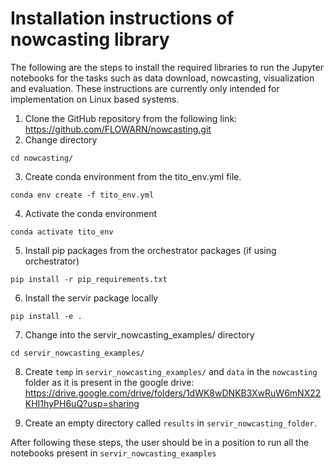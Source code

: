 # Installation instructions of nowcasting library


The following are the steps to install the required libraries to run the Jupyter notebooks for the tasks such as data download, nowcasting, visualization and evaluation. These instructions are currently only intended for implementation on Linux based systems.


1.	Clone the GitHub repository from the following link: https://github.com/FLOWARN/nowcasting.git 
2. Change directory

```
cd nowcasting/
```

3.	Create conda environment from the tito_env.yml file.
```
conda env create -f tito_env.yml   
```

4. Activate the conda environment
```
conda activate tito_env
```
5.	Install pip packages from the orchestrator packages (if using orchestrator)
```
pip install -r pip_requirements.txt
```

6.	Install the servir package locally
```
pip install -e .
```

7.	Change into the servir_nowcasting_examples/ directory
```
cd servir_nowcasting_examples/
```
8.	Create `temp` in `servir_nowcasting_examples/` and `data` in the `nowcasting` folder as it is present in the google drive: https://drive.google.com/drive/folders/1dWK8wDNKB3XwRuW6mNX22KHI1hyPH6uQ?usp=sharing 

9.	Create an empty directory called `results` in `servir_nowcasting_folder`.


After following these steps, the user should be in a position to run all the notebooks present in `servir_nowcasting_examples`
